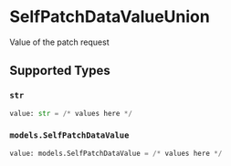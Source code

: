 # SelfPatchDataValueUnion

Value of the patch request


## Supported Types

### `str`

```python
value: str = /* values here */
```

### `models.SelfPatchDataValue`

```python
value: models.SelfPatchDataValue = /* values here */
```

